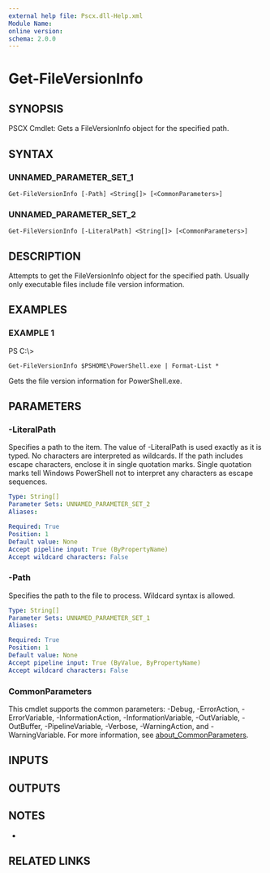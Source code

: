 ```yaml
---
external help file: Pscx.dll-Help.xml
Module Name:
online version:
schema: 2.0.0
---
```


# Get-FileVersionInfo

## SYNOPSIS
PSCX Cmdlet: Gets a FileVersionInfo object for the specified path.

## SYNTAX

### UNNAMED_PARAMETER_SET_1
```
Get-FileVersionInfo [-Path] <String[]> [<CommonParameters>]
```

### UNNAMED_PARAMETER_SET_2
```
Get-FileVersionInfo [-LiteralPath] <String[]> [<CommonParameters>]
```

## DESCRIPTION
Attempts to get the FileVersionInfo object for the specified path.
Usually only executable files include file version information.

## EXAMPLES

### EXAMPLE 1
PS C:\\\>

```
Get-FileVersionInfo $PSHOME\PowerShell.exe | Format-List *
```

Gets the file version information for PowerShell.exe.

## PARAMETERS

### -LiteralPath
Specifies a path to the item.
The value of -LiteralPath is used exactly as it is typed.
No characters are interpreted as wildcards.
If the path includes escape characters, enclose it in single quotation marks.
Single quotation marks tell Windows PowerShell not to interpret any characters as escape sequences.

```yaml
Type: String[]
Parameter Sets: UNNAMED_PARAMETER_SET_2
Aliases:

Required: True
Position: 1
Default value: None
Accept pipeline input: True (ByPropertyName)
Accept wildcard characters: False
```

### -Path
Specifies the path to the file to process.
Wildcard syntax is allowed.

```yaml
Type: String[]
Parameter Sets: UNNAMED_PARAMETER_SET_1
Aliases:

Required: True
Position: 1
Default value: None
Accept pipeline input: True (ByValue, ByPropertyName)
Accept wildcard characters: False
```

### CommonParameters
This cmdlet supports the common parameters: -Debug, -ErrorAction, -ErrorVariable, -InformationAction, -InformationVariable, -OutVariable, -OutBuffer, -PipelineVariable, -Verbose, -WarningAction, and -WarningVariable. For more information, see [about_CommonParameters](http://go.microsoft.com/fwlink/?LinkID=113216).

## INPUTS

## OUTPUTS

## NOTES
*

## RELATED LINKS

